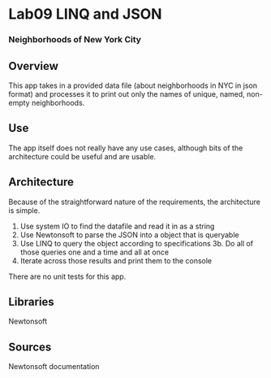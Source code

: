 # Lab09 LINQ and JSON
### Neighborhoods of New York City
## Overview
This app takes in a provided data file (about neighborhoods in NYC in json format) and processes it to print out only the names of unique, named, non-empty neighborhoods.

## Use
The app itself does not really have any use cases, although bits of the architecture could be useful and are usable.

## Architecture
Because of the straightforward nature of the requirements, the architecture is simple.
1. Use system IO to find the datafile and read it in as a string
2. Use Newtonsoft to parse the JSON into a object that is queryable
3. Use LINQ to query the object according to specifications
3b. Do all of those queries one and a time and all at once
4. Iterate across those results and print them to the console

There are no unit tests for this app.

## Libraries
Newtonsoft

## Sources
Newtonsoft documentation